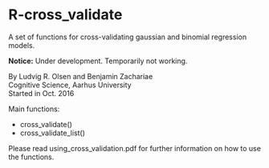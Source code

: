 # R-cross_validate  
A set of functions for cross-validating gaussian and binomial regression models.  

**Notice:** Under development. Temporarily not working. 

By Ludvig R. Olsen and Benjamin Zachariae  
Cognitive Science, Aarhus University  
Started in Oct. 2016  

Main functions:  
* cross_validate()   
* cross_validate_list()  
  
Please read using_cross_validation.pdf for further information on how to use the functions.  
